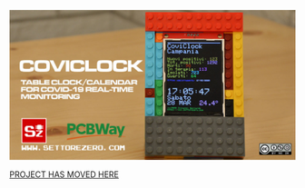 ![coviclock](images/coviclock.jpg)

[PROJECT HAS MOVED HERE](https://github.com/Settorezero/Coviclock)
